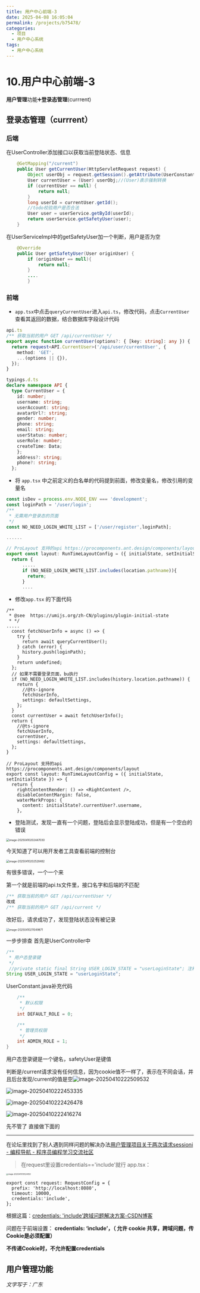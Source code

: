 ```yaml
---
title: 用户中心前端-3
date: 2025-04-08 16:05:04
permalink: /projects/b75478/
categories:
  - 项目
  - 用户中心系统
tags:
  - 用户中心系统
---
```



# 10.用户中心前端-3

**用户管理**功能➕**登录态管理**(currrent)

<!-- more -->   

## 登录态管理（currrent）

### **后端**

在UserController添加接口以获取当前登陆状态、信息

```java
    @GetMapping("/current")
    public User getCurrentUser(HttpServletRequest request) {
        Object userObj = request.getSession().getAttribute(UserConstant.USER_LOGIN_STATE);
        User currentUser = (User) userObj;//(User)表示强制转换
        if (currentUser == null) {
            return null;
        }
        long userId = currentUser.getId();
        //todo校验用户是否合法
        User user = userService.getById(userId);
        return userService.getSafetyUser(user);
    }
```

在UserServiceImpl中的getSafetyUser加一个判断，用户是否为空

```java
    @Override
    public User getSafetyUser(User originUser) {
        if (originUser == null){
            return null;
        }
        ....
        }
```

### 前端

- `app.tsx`中点击`queryCurrentUser`进入`api.ts`，修改代码，点击`CurrentUser`查看其返回的数据，结合数据库字段设计代码

```ts
api.ts
/** 获取当前的用户 GET /api/currentUser */
export async function currentUser(options?: { [key: string]: any }) {
  return request<API.CurrentUser>('/api/user/currentUser', {
    method: 'GET',
    ...(options || {}),
  });
}

typings.d.ts
declare namespace API {
  type CurrentUser = {
    id: number;
    username: string;
    userAccount: string;
    avatarUrl?: string;
    gender: number;
    phone: string;
    email: string;
    userStatus: number;
    userRole: number;
    createTime: Data;
    };
    address?: string;
    phone?: string;
  };
```

- 将 `app.tsx` 中之前定义的白名单的代码提到前面，修改变量名，修改引用的变量名


```ts
const isDev = process.env.NODE_ENV === 'development';
const loginPath = '/user/login';
/**
 * 无需用户登录态的页面
 */
const NO_NEED_LOGIN_WHITE_LIST = ['/user/register',loginPath];

......

// ProLayout 支持的api https://procomponents.ant.design/components/layout
export const layout: RunTimeLayoutConfig = ({ initialState, setInitialState }) => {
  return {      
      .....
      if (NO_NEED_LOGIN_WHITE_LIST.includes(location.pathname)){
        return;
      }
      ....
```

- 修改`app.tsx` 的下面代码


```
/**
 * @see  https://umijs.org/zh-CN/plugins/plugin-initial-state
 * */
.....
  const fetchUserInfo = async () => {
    try {
      return await queryCurrentUser();
    } catch (error) {
      history.push(loginPath);
    }
    return undefined;
  };
  // 如果不需要登录页面，bu执行
  if (NO_NEED_LOGIN_WHITE_LIST.includes(history.location.pathname)) {
    return {
      //@ts-ignore
      fetchUserInfo,
      settings: defaultSettings,
    };
  }
  const currentUser = await fetchUserInfo();
  return {
    //@ts-ignore
    fetchUserInfo,
    currentUser,
    settings: defaultSettings,
  };
}

// ProLayout 支持的api https://procomponents.ant.design/components/layout
export const layout: RunTimeLayoutConfig = ({ initialState, setInitialState }) => {
  return {
    rightContentRender: () => <RightContent />,
    disableContentMargin: false,
    waterMarkProps: {
      content: initialState?.currentUser?.username,
    },
```

- 登陆测试，发现一直有一个问题，登陆后会显示登陆成功，但是有一个空白的错误

<img src="../../.vuepress/public/blog_images/image-20250410202447030.png" alt="image-20250410202447030" style="zoom:50%;" />

今天知道了可以用开发者工具查看前端的控制台

<img src="../../.vuepress/public/blog_images/image-20250410202528482.png" alt="image-20250410202528482" style="zoom:50%;" />

有很多错误，一个一个来

第一个就是前端的api.ts文件里，接口名字和后端的不匹配

```ts
/** 获取当前的用户 GET /api/currentUser */
改成
/** 获取当前的用户 GET /api/current */
```

改好后，请求成功了，发现登陆状态没有被记录

<img src="../../.vuepress/public/blog_images/image-20250410211049671.png" alt="image-20250410211049671" style="zoom:50%;" />

一步步排查 首先是UserController中

```java
/**
 * 用户态登录键
 */
 //private static final String USER_LOGIN_STATE = "userLoginState"; 注释掉，改成
String USER_LOGIN_STATE = "userLoginState";
```

UserConstant.java补充代码

```java
    /**
     * 默认权限
     */
    int DEFAULT_ROLE = 0;

    /**
     * 管理员权限
     */
    int ADMIN_ROLE = 1;
}
```

用户态登录键是一个键名，safetyUser是键值

判断是/current请求没有任何信息，因为cookie值不一样了，表示在不同会话，并且后台发现/current的值是空![image-20250410222509532](../../.vuepress/public/blog_images/image-20250410222509532.png)

![image-20250410222453335](../../.vuepress/public/blog_images/image-20250410222453335.png)

![image-20250410222426478](../../.vuepress/public/blog_images/image-20250410222426478.png)

![image-20250410222416274](../../.vuepress/public/blog_images/image-20250410222416274.png)

先不管了 直接做下面的

------

在论坛里找到了别人遇到同样问题的解决办法[用户管理项目关于两次请求sessioni - 编程导航 - 程序员编程学习交流社区](https://www.codefather.cn/post/1855116387300392962)

> 在request里设置credentials=='include'就行 app.tsx：

<img src="../../.vuepress/public/blog_images/image-20250411010524050.png" alt="image-20250411010524050" style="zoom: 33%;" />

```tsx
export const request: RequestConfig = {
  prefix: 'http://localhost:8080',
  timeout: 10000,
  credentials:'include',
};
```

根据这篇：[credentials: 'include'跨域问题解决方案-CSDN博客](https://blog.csdn.net/wangpengblog/article/details/103057171)

问题在于前端设置： **credentials: ‘include’，（ 允许 cookie 共享，跨域问题，传Cookie是必须配置）**

**不传递Cookie时，不允许配置credentials**

## 用户管理功能

*文字写于：广东*